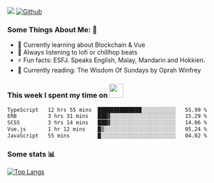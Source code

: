 ![](https://visitor-badge.laobi.icu/badge?page_id=seanho96.seanho96)
[![Github](https://img.shields.io/github/followers/seanho96?label=Follow&style=social)](https://github.com/seanho96)

### Some Things About Me: 👋
- 🌱 Currently learning about Blockchain & Vue
- :musical_note: Always listening to lofi or chillhop beats
- :zap: Fun facts: ESFJ. Speaks English, Malay, Mandarin and Hokkien.
- :book: Currently reading: The Wisdom Of Sundays by Oprah Winfrey

### This week I spent my time on <img src="https://media.giphy.com/media/SvQzkTQb3ZwKcj1QTO/giphy.gif" width="32">

<!--START_SECTION:waka-->

```txt
TypeScript   12 hrs 55 mins  ██████████████░░░░░░░░░░░   55.99 %
ERB          3 hrs 31 mins   ███▓░░░░░░░░░░░░░░░░░░░░░   15.29 %
SCSS         3 hrs 14 mins   ███▓░░░░░░░░░░░░░░░░░░░░░   14.06 %
Vue.js       1 hr 12 mins    █▒░░░░░░░░░░░░░░░░░░░░░░░   05.24 %
JavaScript   55 mins         █░░░░░░░░░░░░░░░░░░░░░░░░   04.02 %
```

<!--END_SECTION:waka-->

### Some stats 📊

[![Top Langs](https://github-readme-stats.vercel.app/api/top-langs/?username=seanho96&layout=compact&theme=graywhite)](https://github.com/anuraghazra/github-readme-stats)
<br/>
<!-- ![GitHub stats](https://github-readme-stats.vercel.app/api?username=seanho96&show_icons=true&theme=graywhite)-->

